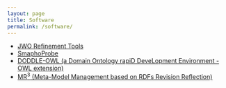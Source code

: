 ```yaml
---
layout: page
title: Software
permalink: /software/
---
```

* [JWO Refinement Tools](http://wikipedia-ontology.github.io/JWO_Refinement_Tools/)
* [SmaphoProbe](https://sites.google.com/site/smaphoprobe/en/)
* [DODDLE-OWL (a Domain Ontology rapiD DeveLopment Environment - OWL extension)](http://doddle-owl.org)
* [MR<sup>3</sup> (Meta-Model Management based on RDFs Revision Reflection)](http://mrcube.org)
